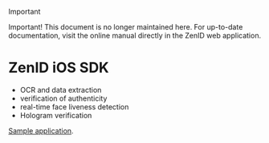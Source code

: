 > [!IMPORTANT]
> Important! This document is no longer maintained here. For up-to-date documentation, visit the online manual directly in the ZenID web application.

# ZenID iOS SDK

- OCR and data extraction
- verification of authenticity
- real-time face liveness detection
- Hologram verification

[Sample application](https://github.com/ZenIDTeam/ZenID-ios-sample).
